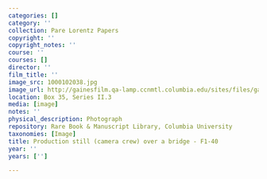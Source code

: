 ```yaml
---
categories: []
category: ''
collection: Pare Lorentz Papers
copyright: ''
copyright_notes: ''
course: ''
courses: []
director: ''
film_title: ''
image_src: 1000102038.jpg
image_url: http://gainesfilm.qa-lamp.ccnmtl.columbia.edu/sites/files/gainesfilm/images/1000102038.jpg
location: Box 35, Series II.3
media: [image]
notes: ''
physical_description: Photograph
repository: Rare Book & Manuscript Library, Columbia University
taxonomies: [Image]
title: Production still (camera crew) over a bridge - F1-40
year: ''
years: ['']

---
```

